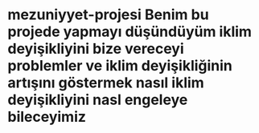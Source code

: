 # mezuniyyet-projesi Benim bu projede yapmayı düşündüyüm iklim deyişikliyini bize vereceyi problemler ve iklim deyişikliğinin artışını göstermek nasıl iklim deyişikliyini nasl engeleye bileceyimiz
